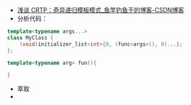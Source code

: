 + [浅谈 CRTP：奇异递归模板模式_鱼竿钓鱼干的博客-CSDN博客](https://blog.csdn.net/qq_39354847/article/details/127576222)
+ 分析代码：
```c++
template<typename args...>  
class MyClass {  
	(void)initializer_list<int>{0, (func<args>(), 0)...};  
};

template<typename arg> fun(){

}
```
+ 萃取
+ 